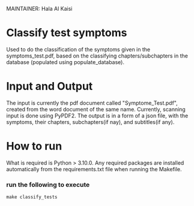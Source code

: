 MAINTAINER: Hala Al Kaisi

# Classify test symptoms

Used to do the classification of the symptoms given in the symptoms_test.pdf, based on the classifying chapters/subchapters in the database (populated using populate_database).

# Input and Output

The input is currently the pdf document called "Symptome_Test.pdf", created from the word document of the same name. Currently, scanning input is done using PyPDF2.
The output is in a form of a json file, with the symptoms, their chapters, subchapters(if nay), and subtitles(if any).

# How to run

What is required is Python > 3.10.0. Any required packages are installed automatically from the requirements.txt file when running the Makefile.

### run the following to execute


    make classify_tests
    